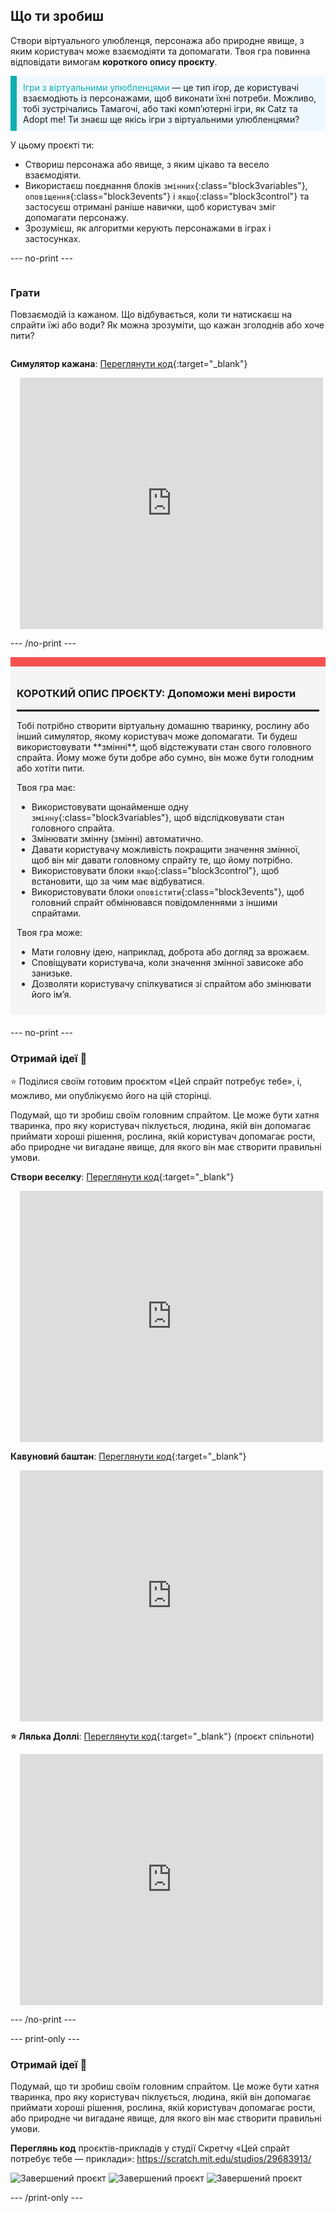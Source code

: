 ## Що ти зробиш

Створи віртуального улюбленця, персонажа або природне явище, з яким користувач може взаємодіяти та допомагати. Твоя гра повинна відповідати вимогам **короткого опису проєкту**.

<p style="border-left: solid; border-width:10px; border-color: #0faeb0; background-color: aliceblue; padding: 10px;">
<span style="color: #0faeb0">Ігри з віртуальними улюбленцями</span> — це тип ігор, де користувачі взаємодіють із персонажами, щоб виконати їхні потреби. Можливо, тобі зустрічались Тамагочі, або такі компʼютерні ігри, як Catz та Adopt me!  Ти знаєш ще якісь ігри з віртуальними улюбленцями?
</p>

У цьому проєкті ти:
+ Створиш персонажа або явище, з яким цікаво та весело взаємодіяти.
+ Використаєш поєднання блоків `змінних`{:class="block3variables"}, `оповіщення`{:class="block3events"} і `якщо`{:class="block3control"} та застосуєш отримані раніше навички, щоб користувач зміг допомагати персонажу.
+ Зрозумієш, як алгоритми керують персонажами в іграх і застосунках.

--- no-print ---

<div style="display: flex; flex-wrap: wrap">
<div style="flex-basis: 200px; flex-grow: 1">

### Грати

Повзаємодій із кажаном. Що відбувається, коли ти натискаєш на спрайти їжі або води? Як можна зрозуміти, що кажан зголоднів або хоче пити?

</div>
<div>

**Симулятор кажана**: [Переглянути код](https://scratch.mit.edu/projects/530008968/editor){:target="_blank"}
<div class="scratch-preview" style="margin-left: 15px;">
  <iframe allowtransparency="true" width="485" height="402" src="https://scratch.mit.edu/projects/embed/530008968/?autostart=false" frameborder="0"></iframe>
</div>

</div>
</div>

--- /no-print ---

<div style="border-top: 15px solid #f3524f; background-color: whitesmoke; margin-bottom: 20px; padding: 10px;">

### КОРОТКИЙ ОПИС ПРОЄКТУ: Допоможи мені вирости
<hr style="border-top: 2px solid black;">
Тобі потрібно створити віртуальну домашню тваринку, рослину або інший симулятор, якому користувач може допомагати. Ти будеш використовувати **змінні**, щоб відстежувати стан свого головного спрайта. Йому може бути добре або сумно, він може бути голодним або хотіти пити. 

Твоя гра має:
+ Використовувати щонайменше одну `змінну`{:class="block3variables"}, щоб відслідковувати стан головного спрайта.
+ Змінювати змінну (змінні) автоматично.
+ Давати користувачу можливість покращити значення змінної, щоб він міг давати головному спрайту те, що йому потрібно.
+ Використовувати блоки `якщо`{:class="block3control"}, щоб встановити, що за чим має відбуватися.
+ Використовувати блоки `оповістити`{:class="block3events"}, щоб головний спрайт обмінювався повідомленнями з іншими спрайтами.

Твоя гра може:
+ Мати головну ідею, наприклад, доброта або догляд за врожаєм.
+ Сповіщувати користувача, коли значення змінної зависоке або занизьке.
+ Дозволяти користувачу спілкуватися зі спрайтом або змінювати його імʼя.
</div>

--- no-print ---

### Отримай ідеї 💭

⭐ Поділися своїм готовим проєктом «Цей спрайт потребує тебе», і, можливо, ми опублікуємо його на цій сторінці.

Подумай, що ти зробиш своїм головним спрайтом. Це може бути хатня тваринка, про яку користувач піклується, людина, якій він допомагає приймати хороші рішення, рослина, якій користувач допомагає рости, або природне чи вигадане явище, для якого він має створити правильні умови.

**Створи веселку**: [Переглянути код](https://scratch.mit.edu/projects/530034441/editor){:target="_blank"}
<div class="scratch-preview" style="margin-left: 15px;">
  <iframe allowtransparency="true" width="485" height="402" src="https://scratch.mit.edu/projects/embed/530034441/?autostart=false" frameborder="0"></iframe>
</div>

**Кавуновий баштан**: [Переглянути код](https://scratch.mit.edu/projects/531858794/editor){:target="_blank"}
<div class="scratch-preview" style="margin-left: 15px;">
  <iframe allowtransparency="true" width="485" height="402" src="https://scratch.mit.edu/projects/embed/531858794/?autostart=false" frameborder="0"></iframe>
</div>

**⭐ Лялька Доллі**: [Переглянути код](https://scratch.mit.edu/projects/799871118/editor){:target="_blank"} (проєкт спільноти)
<div class="scratch-preview" style="margin-left: 15px;">
  <iframe allowtransparency="true" width="485" height="402" src="https://scratch.mit.edu/projects/embed/799871118/?autostart=false" frameborder="0"></iframe>
</div>

--- /no-print ---

--- print-only ---

### Отримай ідеї 💭

Подумай, що ти зробиш своїм головним спрайтом. Це може бути хатня тваринка, про яку користувач піклується, людина, якій він допомагає приймати хороші рішення, рослина, якій користувач допомагає рости, або природне чи вигадане явище, для якого він має створити правильні умови.

**Переглянь код** проєктів-прикладів у студії Скретчу «Цей спрайт потребує тебе — приклади»: https://scratch.mit.edu/studios/29683913/

![Завершений проєкт](images/bat-project.png) ![Завершений проєкт](images/watermelon-project.png) ![Завершений проєкт](images/rainbow-project.png)

--- /print-only ---


